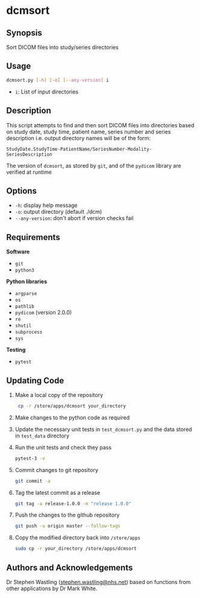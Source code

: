 # dcmsort

## Synopsis
Sort DICOM files into study/series directories

## Usage

```bash
dcmsort.py [-h] [-o] [--any-version] i
```
- `i`: List of input directories

## Description
This script attempts to find and then sort DICOM files into directories based on 
study date, study time, patient name, series number and series description i.e. 
output directory names will be of the form:

`StudyDate.StudyTime-PatientName/SeriesNumber-Modality-SeriesDescription`

The version of `dcmsort`, as stored by `git`, and of the `pydicom` library are 
verified at runtime

## Options
- `-h`: display help message
- `-o`: output directory (default ./dcm)
- `--any-version`: don't abort if version checks fail

## Requirements
__Software__
- `git`
- `python3`

__Python libraries__
- `argparse`
- `os`
- `pathlib`
- `pydicom` (version 2.0.0)
- `re`
- `shutil`
- `subprocess`
- `sys`   

__Testing__
- `pytest` 

## Updating Code

1. Make a local copy of the repository
   ```bash
    cp -r /store/apps/dcmsort your_directory
   ```
2. Make changes to the python code as required

3. Update the necessary unit tests in `test_dcmsort.py` and 
the data stored in `test_data` directory

4. Run the unit tests and check they pass

    ```bash
    pytest-3 -v
    ```

5. Commit changes to git repository

    ```bash
    git commit -a
    ```

6. Tag the latest commit as a release

    ```bash
    git tag -a release-1.0.0 -m "release 1.0.0"
    ```

7. Push the changes to the github repository
    ```bash
    git push -u origin master --follow-tags
    ```

8. Copy the modified directory back into `/store/apps`

    ```bash
    sudo cp -r your_directory /store/apps/dcmsort
    ```
## Authors and Acknowledgements
Dr Stephen Wastling 
([stephen.wastling@nhs.net](mailto:stephen.wastling@nhs.net))  based on 
functions from other applications by Dr Mark White.